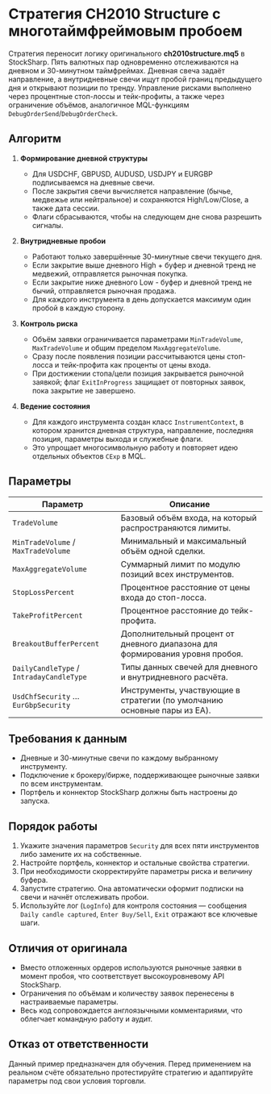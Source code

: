 # Стратегия CH2010 Structure с многотаймфреймовым пробоем

Стратегия переносит логику оригинального **ch2010structure.mq5** в StockSharp. Пять валютных пар одновременно отслеживаются на дневном и 30-минутном таймфреймах. Дневная свеча задаёт направление, а внутридневные свечи ищут пробой границ предыдущего дня и открывают позиции по тренду. Управление рисками выполнено через процентные стоп-лоссы и тейк-профиты, а также через ограничение объёмов, аналогичное MQL-функциям `DebugOrderSend`/`DebugOrderCheck`.

## Алгоритм

1. **Формирование дневной структуры**  
   - Для USDCHF, GBPUSD, AUDUSD, USDJPY и EURGBP подписываемся на дневные свечи.  
   - После закрытия свечи вычисляется направление (бычье, медвежье или нейтральное) и сохраняются High/Low/Close, а также дата сессии.  
   - Флаги сбрасываются, чтобы на следующем дне снова разрешить сигналы.

2. **Внутридневные пробои**  
   - Работают только завершённые 30-минутные свечи текущего дня.  
   - Если закрытие выше дневного High + буфер и дневной тренд не медвежий, отправляется рыночная покупка.  
   - Если закрытие ниже дневного Low - буфер и дневной тренд не бычий, отправляется рыночная продажа.  
   - Для каждого инструмента в день допускается максимум один пробой в каждую сторону.

3. **Контроль риска**  
   - Объём заявки ограничивается параметрами `MinTradeVolume`, `MaxTradeVolume` и общим пределом `MaxAggregateVolume`.  
   - Сразу после появления позиции рассчитываются цены стоп-лосса и тейк-профита как проценты от цены входа.  
   - При достижении стопа/цели позиция закрывается рыночной заявкой; флаг `ExitInProgress` защищает от повторных заявок, пока закрытие не завершено.

4. **Ведение состояния**  
   - Для каждого инструмента создан класс `InstrumentContext`, в котором хранится дневная структура, направление, последняя позиция, параметры выхода и служебные флаги.  
   - Это упрощает многосимвольную работу и повторяет идею отдельных объектов `CExp` в MQL.

## Параметры

| Параметр | Описание |
| --- | --- |
| `TradeVolume` | Базовый объём входа, на который распространяются лимиты. |
| `MinTradeVolume` / `MaxTradeVolume` | Минимальный и максимальный объём одной сделки. |
| `MaxAggregateVolume` | Суммарный лимит по модулю позиций всех инструментов. |
| `StopLossPercent` | Процентное расстояние от цены входа до стоп-лосса. |
| `TakeProfitPercent` | Процентное расстояние до тейк-профита. |
| `BreakoutBufferPercent` | Дополнительный процент от дневного диапазона для формирования уровня пробоя. |
| `DailyCandleType` / `IntradayCandleType` | Типы данных свечей для дневного и внутридневного расчёта. |
| `UsdChfSecurity` … `EurGbpSecurity` | Инструменты, участвующие в стратегии (по умолчанию основные пары из EA). |

## Требования к данным

- Дневные и 30-минутные свечи по каждому выбранному инструменту.  
- Подключение к брокеру/бирже, поддерживающее рыночные заявки по всем инструментам.  
- Портфель и коннектор StockSharp должны быть настроены до запуска.

## Порядок работы

1. Укажите значения параметров `Security` для всех пяти инструментов либо замените их на собственные.  
2. Настройте портфель, коннектор и остальные свойства стратегии.  
3. При необходимости скорректируйте параметры риска и величину буфера.  
4. Запустите стратегию. Она автоматически оформит подписки на свечи и начнёт отслеживать пробои.  
5. Используйте лог (`LogInfo`) для контроля состояния — сообщения `Daily candle captured`, `Enter Buy/Sell`, `Exit` отражают все ключевые шаги.

## Отличия от оригинала

- Вместо отложенных ордеров используются рыночные заявки в момент пробоя, что соответствует высокоуровневому API StockSharp.  
- Ограничения по объёмам и количеству заявок перенесены в настраиваемые параметры.  
- Весь код сопровождается англоязычными комментариями, что облегчает командную работу и аудит.

## Отказ от ответственности

Данный пример предназначен для обучения. Перед применением на реальном счёте обязательно протестируйте стратегию и адаптируйте параметры под свои условия торговли.

